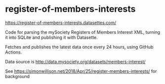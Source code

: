 # register-of-members-interests

https://register-of-members-interests.datasettes.com/

Code for parsing the mySociety Registers of Members Interest XML, turning it into SQLite and publishing it with Datasette.

Fetches and publishes the latest data once every 24 hours, using GitHub Actions.

Data source is http://data.mysociety.org/datasets/members-interest/

See https://simonwillison.net/2018/Apr/25/register-members-interests/ for background

